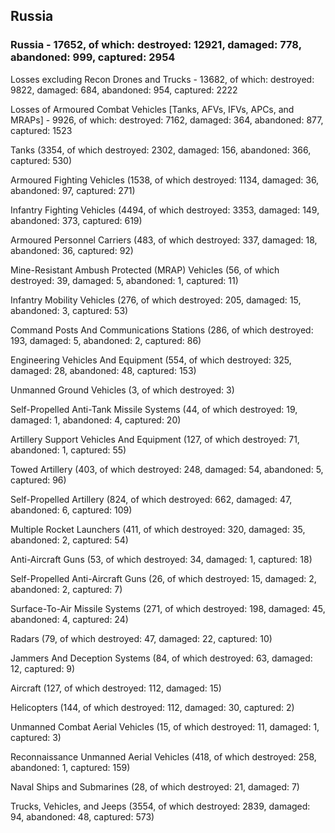 
 
 ## Russia
 
 ### Russia - 17652, of which: destroyed: 12921, damaged: 778, abandoned: 999, captured: 2954

 Losses excluding Recon Drones and Trucks - 13682, of which: destroyed: 9822, damaged: 684, abandoned: 954, captured: 2222

 Losses of Armoured Combat Vehicles [Tanks, AFVs, IFVs, APCs, and MRAPs] - 9926, of which: destroyed: 7162, damaged: 364, abandoned: 877, captured: 1523

 

 

 Tanks (3354, of which destroyed: 2302, damaged: 156, abandoned: 366, captured: 530)

 Armoured Fighting Vehicles (1538, of which destroyed: 1134, damaged: 36, abandoned: 97, captured: 271)

 Infantry Fighting Vehicles (4494, of which destroyed: 3353, damaged: 149, abandoned: 373, captured: 619)

 Armoured Personnel Carriers (483, of which destroyed: 337, damaged: 18, abandoned: 36, captured: 92)

 Mine-Resistant Ambush Protected (MRAP) Vehicles (56, of which destroyed: 39, damaged: 5, abandoned: 1, captured: 11)

 Infantry Mobility Vehicles (276, of which destroyed: 205, damaged: 15, abandoned: 3, captured: 53)

 Command Posts And Communications Stations (286, of which destroyed: 193, damaged: 5, abandoned: 2, captured: 86)

 Engineering Vehicles And Equipment (554, of which destroyed: 325, damaged: 28, abandoned: 48, captured: 153)

 Unmanned Ground Vehicles (3, of which destroyed: 3)

 Self-Propelled Anti-Tank Missile Systems (44, of which destroyed: 19, damaged: 1, abandoned: 4, captured: 20)

 Artillery Support Vehicles And Equipment (127, of which destroyed: 71, abandoned: 1, captured: 55)

 Towed Artillery (403, of which destroyed: 248, damaged: 54, abandoned: 5, captured: 96)

 Self-Propelled Artillery (824, of which destroyed: 662, damaged: 47, abandoned: 6, captured: 109)

 Multiple Rocket Launchers (411, of which destroyed: 320, damaged: 35, abandoned: 2, captured: 54)

 Anti-Aircraft Guns (53, of which destroyed: 34, damaged: 1, captured: 18)

 Self-Propelled Anti-Aircraft Guns (26, of which destroyed: 15, damaged: 2, abandoned: 2, captured: 7)

 Surface-To-Air Missile Systems (271, of which destroyed: 198, damaged: 45, abandoned: 4, captured: 24)

 Radars (79, of which destroyed: 47, damaged: 22, captured: 10)

 Jammers And Deception Systems (84, of which destroyed: 63, damaged: 12, captured: 9)

 Aircraft (127, of which destroyed: 112, damaged: 15)

 Helicopters (144, of which destroyed: 112, damaged: 30, captured: 2)

 Unmanned Combat Aerial Vehicles (15, of which destroyed: 11, damaged: 1, captured: 3)

 Reconnaissance Unmanned Aerial Vehicles (418, of which destroyed: 258, abandoned: 1, captured: 159)

 Naval Ships and Submarines (28, of which destroyed: 21, damaged: 7)

 Trucks, Vehicles, and Jeeps (3554, of which destroyed: 2839, damaged: 94, abandoned: 48, captured: 573)

